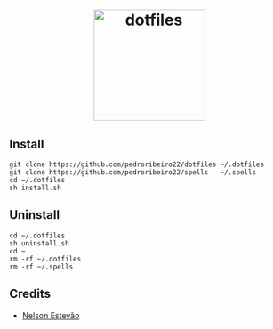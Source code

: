 <h1 align="center">
  <a target="_blank" href="https://dotfiles.github.io">
    <img src="https://openclipart.org/image/2400px/svg_to_png/305854/1535649195.png" alt="dotfiles" height="200px" width="200px">
  </a>
</h1>

## Install

```shell
git clone https://github.com/pedroribeiro22/dotfiles ~/.dotfiles
git clone https://github.com/pedroribeiro22/spells   ~/.spells
cd ~/.dotfiles
sh install.sh
```

## Uninstall

```shell
cd ~/.dotfiles
sh uninstall.sh
cd ~
rm -rf ~/.dotfiles
rm -rf ~/.spells
```

## Credits
* [Nelson Estevão](https://github.com/nelsonmestevao)
